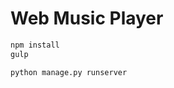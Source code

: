 Web Music Player
========================

``` bash
npm install
gulp
```

``` bash
python manage.py runserver
```